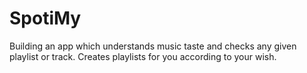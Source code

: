 # SpotiMy
Building an app which understands music taste and checks any given playlist or track. Creates playlists for you according to your wish. 
